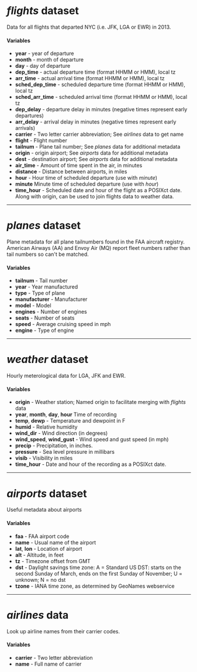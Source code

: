 # *flights* dataset
Data for all flights that departed NYC (i.e. JFK, LGA or EWR) in 2013.

#### Variables
* **year** - year of departure
* **month** - month of departure
* **day** - day of departure
* **dep_time** - actual departure time (format HHMM or HMM), local tz
* **arr_time** - actual arrival time (format HHMM or HMM), local tz
* **sched_dep_time** - scheduled departure time (format HHMM or HMM), local tz
* **sched_arr_time** - scheduled arrival time (format HHMM or HMM), local tz
* **dep_delay** - departure delay in minutes (negative times represent early departures)
* **arr_delay** - arrival delay in minutes (negative times represent early arrivals)
* **carrier** - Two letter carrier abbreviation; See *airlines* data to get name
* **flight** - Flight number
* **tailnum** - Plane tail number; See *planes* data for additional metadata
* **origin** - origin airport;  See *airports* data for additional metadata
* **dest** - destination airport;  See *airports* data for additional metadata
* **air_time** - Amount of time spent in the air, in minutes
* **distance** - Distance between airports, in miles
* **hour** - Hour time of scheduled departure (use with *minute*)
* **minute** Minute time of scheduled departure (use with *hour*)
* **time_hour** - Scheduled date and hour of the flight as a POSIXct date. Along with origin, can be used to join flights data to weather data.

----
# *planes* dataset

Plane metadata for all plane tailnumbers found in the FAA aircraft registry. American Airways (AA) and Envoy Air (MQ) report fleet numbers rather than tail numbers so can't be matched.

#### Variables
* **tailnum** - Tail number
* **year** - Year manufactured
* **type** - Type of plane
* **manufacturer** - Manufacturer
* **model** - Model
* **engines** - Number of engines
* **seats** - Number of seats
* **speed** - Average cruising speed in mph
* **engine** - Type of engine

----
# *weather* dataset

Hourly meterological data for LGA, JFK and EWR.

#### Variables
* **origin** - Weather station; Named origin to facilitate merging with *flights* data
* **year**, **month**, **day**, **hour** Time of recording
* **temp**, **dewp** - Temperature and dewpoint in F
* **humid** - Relative humidity
* **wind_dir** - Wind direction (in degrees)
* **wind_speed**, **wind_gust** - Wind speed and gust speed (in mph)
* **precip** - Precipitation, in inches.
* **pressure** - Sea level pressure in millibars
* **visib**  - Visibility in miles
* **time_hour** - Date and hour of the recording as a POSIXct date.


----
# *airports* dataset

Useful metadata about airports

#### Variables

* **faa** - FAA airport code
* **name** - Usual name of the airport
* **lat**, **lon** - Location of airport
* **alt** - Altitude, in feet
* **tz** - Timezone offset from GMT
* **dst** - Daylight savings time zone: A = Standard US DST: starts on the second Sunday of March, ends on the first Sunday of November; U = unknown; N = no dst
* **tzone** - IANA time zone, as determined by GeoNames webservice


----
# *airlines* data

Look up airline names from their carrier codes.

#### Variables

* **carrier** - Two letter abbreviation
* **name** - Full name of carrier
